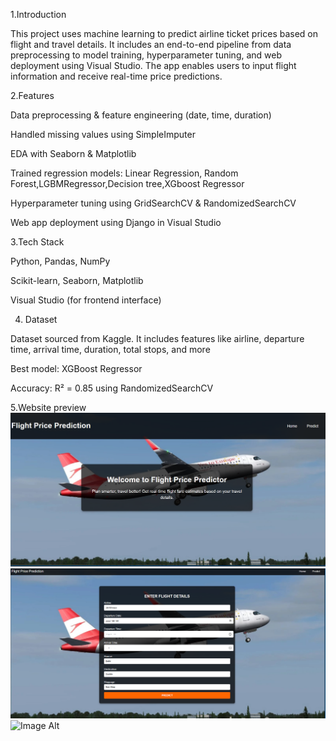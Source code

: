 1.Introduction

This project uses machine learning to predict airline ticket prices based on flight and travel details. It includes an end-to-end pipeline from data preprocessing to model training, hyperparameter tuning, and web deployment using Visual Studio. The app enables users to input flight information and receive real-time price predictions.

2.Features

Data preprocessing & feature engineering (date, time, duration)

Handled missing values using SimpleImputer

EDA with Seaborn & Matplotlib

Trained regression models: Linear Regression, Random Forest,LGBMRegressor,Decision tree,XGboost Regressor

Hyperparameter tuning using GridSearchCV & RandomizedSearchCV

Web app deployment using Django in Visual Studio

3.Tech Stack

Python, Pandas, NumPy

Scikit-learn, Seaborn, Matplotlib

Visual Studio (for frontend interface)

4. Dataset
   
Dataset sourced from Kaggle. It includes features like airline, departure time, arrival time, duration, total stops, and more

 Best model: XGBoost Regressor

 Accuracy: R² = 0.85 using RandomizedSearchCV

5.Website preview
 ![Image Alt](https://github.com/karu012/airline_fare_prediction/blob/212e4a94722bdc585ab58734f7f22195f80b6198/Screenshot%202025-04-21%20201545.png)
![Image Alt](https://github.com/karu012/airline_fare_prediction/blob/91407e72a69d66e9976f07e93ddfafbfbe5ad7b2/Screenshot%202025-04-21%20201710.png)
![Image Alt]()
